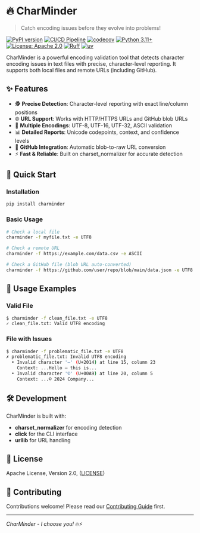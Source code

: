 # 🔥 CharMinder

> Catch encoding issues before they evolve into problems!

[![PyPI version](https://badge.fury.io/py/charminder.svg)](https://badge.fury.io/py/charminder)
[![CI/CD Pipeline](https://github.com/nelsonwmoore/CharMinder/actions/workflows/ci-cd.yml/badge.svg)](https://github.com/nelsonwmoore/CharMinder/actions/workflows/ci-cd.yml)
[![codecov](https://codecov.io/github/nelsonwmoore/CharMinder/branch/main/graph/badge.svg)](https://codecov.io/github/nelsonwmoore/CharMinder)
[![Python 3.11+](https://img.shields.io/badge/python-3.11+-blue.svg)](https://www.python.org/downloads/)
[![License: Apache 2.0](https://img.shields.io/badge/License-Apache%202.0-blue.svg)](https://opensource.org/licenses/Apache-2.0)
[![Ruff](https://img.shields.io/endpoint?url=https://raw.githubusercontent.com/astral-sh/ruff/main/assets/badge/v2.json)](https://github.com/astral-sh/ruff)
[![uv](https://img.shields.io/endpoint?url=https://raw.githubusercontent.com/astral-sh/uv/main/assets/badge/v0.json)](https://github.com/astral-sh/uv)

CharMinder is a powerful encoding validation tool that detects character encoding issues in text files with precise, character-level reporting. It supports both local files and remote URLs (including GitHub).

## ✨ Features

- 🕵️ **Precise Detection**: Character-level reporting with exact line/column positions
- 🌐 **URL Support**: Works with HTTP/HTTPS URLs and GitHub blob URLs
- 🎯 **Multiple Encodings**: UTF-8, UTF-16, UTF-32, ASCII validation
- 📊 **Detailed Reports**: Unicode codepoints, context, and confidence levels
- 🔄 **GitHub Integration**: Automatic blob-to-raw URL conversion
- ⚡ **Fast & Reliable**: Built on charset_normalizer for accurate detection

## 🚀 Quick Start

### Installation
```bash
pip install charminder
```

### Basic Usage
```bash
# Check a local file
charminder -f myfile.txt -e UTF8

# Check a remote URL
charminder -f https://example.com/data.csv -e ASCII

# Check a GitHub file (blob URL auto-converted)
charminder -f https://github.com/user/repo/blob/main/data.json -e UTF8
```

## 📖 Usage Examples

### Valid File
```bash
$ charminder -f clean_file.txt -e UTF8
✓ clean_file.txt: Valid UTF8 encoding
```

### File with Issues
```bash
$ charminder -f problematic_file.txt -e UTF8
✗ problematic_file.txt: Invalid UTF8 encoding
  • Invalid character '—' (U+2014) at line 15, column 23
    Context: ...Hello — this is...
  • Invalid character '©' (U+00A9) at line 20, column 5
    Context: ...© 2024 Company...
```

## 🛠️ Development

CharMinder is built with:
- **charset_normalizer** for encoding detection
- **click** for the CLI interface
- **urllib** for URL handling

## 📝 License

Apache License, Version 2.0, ([LICENSE](LICENSE))

## 🤝 Contributing

Contributions welcome! Please read our [Contributing Guide](CONTRIBUTING.md) first.

---

*CharMinder - I choose you!* 🔥⚡

